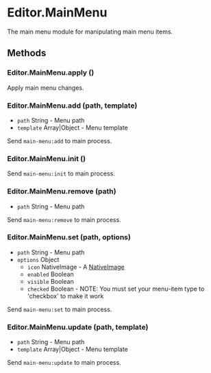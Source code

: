 # Editor.MainMenu

The main menu module for manipulating main menu items.

## Methods

### Editor.MainMenu.apply ()

Apply main menu changes.

### Editor.MainMenu.add (path, template)

  - `path` String - Menu path
  - `template` Array|Object - Menu template

Send `main-menu:add` to main process.

### Editor.MainMenu.init ()

Send `main-menu:init` to main process.

### Editor.MainMenu.remove (path)

  - `path` String - Menu path

Send `main-menu:remove` to main process.

### Editor.MainMenu.set (path, options)

  - `path` String - Menu path
  - `options` Object
    - `icon` NativeImage - A [NativeImage](http://electron.atom.io/docs/api/native-image/)
    - `enabled` Boolean
    - `visible` Boolean
    - `checked` Boolean - NOTE: You must set your menu-item type to 'checkbox' to make it work

Send `main-menu:set` to main process.

### Editor.MainMenu.update (path, template)

  - `path` String - Menu path
  - `template` Array|Object - Menu template

Send `main-menu:update` to main process.
